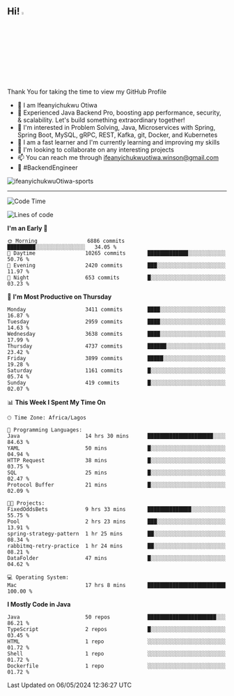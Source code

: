 <!-- BLOG-POST-LIST:START --><!-- BLOG-POST-LIST:END -->

## Hi! <img src="https://media.giphy.com/media/hvRJCLFzcasrR4ia7z/giphy.gif" width="4%"> 

Thank You for taking the time to view my GitHub Profile

- 👋 I am Ifeanyichukwu Otiwa
- 🚀 Experienced Java Backend Pro, boosting app performance, security, & scalability. Let's build something extraordinary together!
- 👀 I'm interested in Problem Solving, Java, Microservices with Spring, Spring Boot, MySQL, gRPC, REST, Kafka, git, Docker, and Kubernetes
- 🌱 I am a fast learner and I'm currently learning and improving my skills
- 💞️ I'm looking to collaborate on any interesting projects
- 📫 You can reach me through ifeanyichukwuotiwa.winson@gmail.com
- 🚀 #BackendEngineer

<p align="left" marginTop="10px"> <img src="https://komarev.com/ghpvc/?username=ifeanyichukwuOtiwa-sports&label=Profile%20views&color=0e75b6&style=for-the-badge" alt="ifeanyichukwuOtiwa-sports" /> </p>

***

<!--START_SECTION:waka-->
![Code Time](http://img.shields.io/badge/Code%20Time-2%2C476%20hrs%2038%20mins-blue)

![Lines of code](https://img.shields.io/badge/From%20Hello%20World%20I%27ve%20Written-5.4%20million%20lines%20of%20code-blue)

**I'm an Early 🐤** 

```text
🌞 Morning                6886 commits        █████████░░░░░░░░░░░░░░░░   34.05 % 
🌆 Daytime                10265 commits       █████████████░░░░░░░░░░░░   50.76 % 
🌃 Evening                2420 commits        ███░░░░░░░░░░░░░░░░░░░░░░   11.97 % 
🌙 Night                  653 commits         █░░░░░░░░░░░░░░░░░░░░░░░░   03.23 % 
```
📅 **I'm Most Productive on Thursday** 

```text
Monday                   3411 commits        ████░░░░░░░░░░░░░░░░░░░░░   16.87 % 
Tuesday                  2959 commits        ████░░░░░░░░░░░░░░░░░░░░░   14.63 % 
Wednesday                3638 commits        ████░░░░░░░░░░░░░░░░░░░░░   17.99 % 
Thursday                 4737 commits        ██████░░░░░░░░░░░░░░░░░░░   23.42 % 
Friday                   3899 commits        █████░░░░░░░░░░░░░░░░░░░░   19.28 % 
Saturday                 1161 commits        █░░░░░░░░░░░░░░░░░░░░░░░░   05.74 % 
Sunday                   419 commits         █░░░░░░░░░░░░░░░░░░░░░░░░   02.07 % 
```


📊 **This Week I Spent My Time On** 

```text
🕑︎ Time Zone: Africa/Lagos

💬 Programming Languages: 
Java                     14 hrs 30 mins      █████████████████████░░░░   84.63 % 
YAML                     50 mins             █░░░░░░░░░░░░░░░░░░░░░░░░   04.94 % 
HTTP Request             38 mins             █░░░░░░░░░░░░░░░░░░░░░░░░   03.75 % 
SQL                      25 mins             █░░░░░░░░░░░░░░░░░░░░░░░░   02.47 % 
Protocol Buffer          21 mins             █░░░░░░░░░░░░░░░░░░░░░░░░   02.09 % 

🐱‍💻 Projects: 
FixedOddsBets            9 hrs 33 mins       ██████████████░░░░░░░░░░░   55.75 % 
Pool                     2 hrs 23 mins       ███░░░░░░░░░░░░░░░░░░░░░░   13.91 % 
spring-strategy-pattern  1 hr 25 mins        ██░░░░░░░░░░░░░░░░░░░░░░░   08.34 % 
rabbitmq-retry-practice  1 hr 24 mins        ██░░░░░░░░░░░░░░░░░░░░░░░   08.21 % 
DataFolder               47 mins             █░░░░░░░░░░░░░░░░░░░░░░░░   04.62 % 

💻 Operating System: 
Mac                      17 hrs 8 mins       █████████████████████████   100.00 % 
```

**I Mostly Code in Java** 

```text
Java                     50 repos            ██████████████████████░░░   86.21 % 
TypeScript               2 repos             █░░░░░░░░░░░░░░░░░░░░░░░░   03.45 % 
HTML                     1 repo              ░░░░░░░░░░░░░░░░░░░░░░░░░   01.72 % 
Shell                    1 repo              ░░░░░░░░░░░░░░░░░░░░░░░░░   01.72 % 
Dockerfile               1 repo              ░░░░░░░░░░░░░░░░░░░░░░░░░   01.72 % 
```




 Last Updated on 06/05/2024 12:36:27 UTC
<!--END_SECTION:waka-->

<!--
<p align="center">
![trophy](https://github-profile-trophy.vercel.app/?username=ifeanyichukwuOtiwa-sports&theme=onedark) (https://github.com/ryo-ma/github-profile-trophy)
</p>
-->

<!---
ifeanyi-otiwa/ifeanyi-otiwa is a ✨ special ✨ repository because its `README.md` (this file) appears on your GitHub profile.
You can click the Preview link to take a look at your changes.
--->
